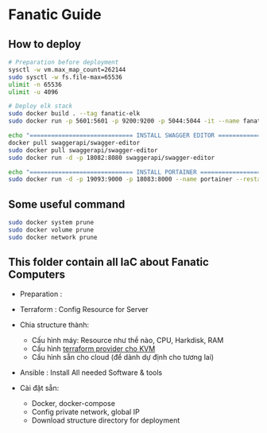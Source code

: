 # Fanatic Guide

## How to deploy

```bash
# Preparation before deployment
sysctl -w vm.max_map_count=262144
sudo sysctl -w fs.file-max=65536
ulimit -n 65536
ulimit -u 4096

# Deploy elk stack
sudo docker build . --tag fanatic-elk
sudo docker run -p 5601:5601 -p 9200:9200 -p 5044:5044 -it --name fanatic-elk fanatic-elk

echo "============================= INSTALL SWAGGER EDITOR ============================="
docker pull swaggerapi/swagger-editor
sudo docker pull swaggerapi/swagger-editor
sudo docker run -d -p 18082:8080 swaggerapi/swagger-editor

echo "============================= INSTALL PORTAINER ============================="
sudo docker run -d -p 19093:9000 -p 18083:8000 --name portainer --restart always -v /var/run/docker.sock:/var/run/docker.sock -v portainer_data:/data portainer/portainer
```

## Some useful command

```bash
sudo docker system prune
sudo docker volume prune
sudo docker network prune
```

## This folder contain all IaC about Fanatic Computers

- Preparation :

- Terraform : Config Resource for Server

- Chia structure thành:

  - Cấu hình máy: Resource như thề nào, CPU, Harkdisk, RAM
  - Cấu hình [terraform provider cho KVM](https://dev.to/ruanbekker/terraform-with-kvm-2d9e)
  - Cấu hình sẵn cho cloud (để dành dự định cho tương lai)

- Ansible   : Install All needed Software & tools

- Cài đặt sẵn:

  - Docker, docker-compose
  - Config private network, global IP
  - Download structure directory for deployment